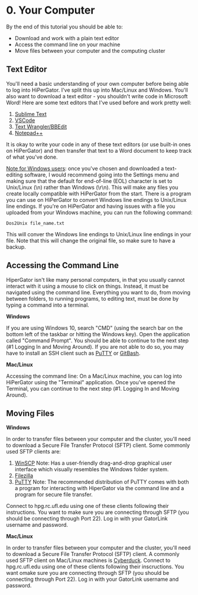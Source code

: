 # 0. Your Computer  

By the end of this tutorial you should be able to: 

   * Download and work with a plain text editor
   * Access the command line on your machine
   * Move files between your computer and the computing cluster

## Text Editor
You'll need a basic understanding of your own computer before being able to log into HiPerGator. I've split this up into Mac/Linux and Windows. You'll also want to download a text editor - you shouldn't write code in Microsoft Word! Here are some text editors that I've used before and work pretty well: 
1. [Sublime Text](https://www.sublimetext.com/) 
2. [VSCode](https://code.visualstudio.com/)
3. [Text Wrangler/BBEdit](https://www.barebones.com/products/bbedit/) 
4. [Notepad++](https://notepad-plus-plus.org/downloads/) 

It is okay to write your code in any of these text editors (or use built-in ones on HiPerGator) and then transfer that text to a Word document to keep track of what you've done.

<u>Note for Windows users</u>: once you've chosen and downloaded a text-editing software, I would recommend going into the Settings menu and making sure that the default for end-of-line (EOL) character is set to Unix/Linux (\n) rather than Windows (\r\n). This will make any files you create locally compatible with HiPerGator from the start. There is a program you can use on HiPerGator to convert Windows line endings to Unix/Linux line endings. If you're on HiPerGator and having issues with a file you uploaded from your Windows machine, you can run the following command: 
```
Dos2Unix file_name.txt 
```
This will conver the Windows line endings to Unix/Linux line endings in your file. Note that this will change the original file, so make sure to have a backup. 

## Accessing the Command Line
HiperGator isn't like many personal computers, in that you usually cannot interact with it using a mouse to click on things. Instead, it must be navigated using the command line. Everything you want to do, from moving between folders, to running programs, to editing text, must be done by typing a command into a terminal.

<b> Windows </b>

If you are using Windows 10, search "CMD" (using the search bar on the bottom left of the taskbar or hitting the Windows key). Open the application called "Command Prompt". You should be able to continue to the next step (#1 Logging In and Moving Around). If you are not able to do so, you may have to install an SSH client such as [PuTTY](https://www.putty.org/) or [GitBash](https://gitforwindows.org/).

<b> Mac/Linux </b>

Accessing the command line: On a Mac/Linux machine, you can log into HiPerGator using the "Terminal" application. Once you've opened the Terminal, you can continue to the next step (#1. Logging In and Moving Around). 

## Moving Files

<b> Windows </b> 

In order to transfer files between your computer and the cluster, you'll need to download a Secure File Transfer Protocol (SFTP) client. Some commonly used SFTP clients are: 
1. [WinSCP](https://winscp.net/eng/docs/free_sftp_client_for_windows)
    Note: Has a user-friendly drag-and-drop graphical user interface which visually resembles the Windows folder system. 
2. [Filezilla](https://filezilla-project.org/) 
3. [PuTTY](https://www.putty.org/)
    Note: The recommended distribution of PuTTY comes with both a program for interacting with HiperGator via the command line and a program for secure file transfer.

Connect to hpg.rc.ufl.edu using one of these clients following their instructions. You want to make sure you are connecting through SFTP (you should be connecting through Port 22). Log in with your GatorLink username and password. 

<b> Mac/Linux </b> 

In order to transfer files between your computer and the cluster, you'll need to download a Secure File Transfer Protocol (SFTP) client. A commonly used SFTP client on Mac/Linux machines is [Cyberduck](https://cyberduck.io/). Connect to hpg.rc.ufl.edu using one of these clients following their inscructions. You want omake sure you are connecting through SFTP (you should be connecting through Port 22). Log in with your GatorLink username and password. 

